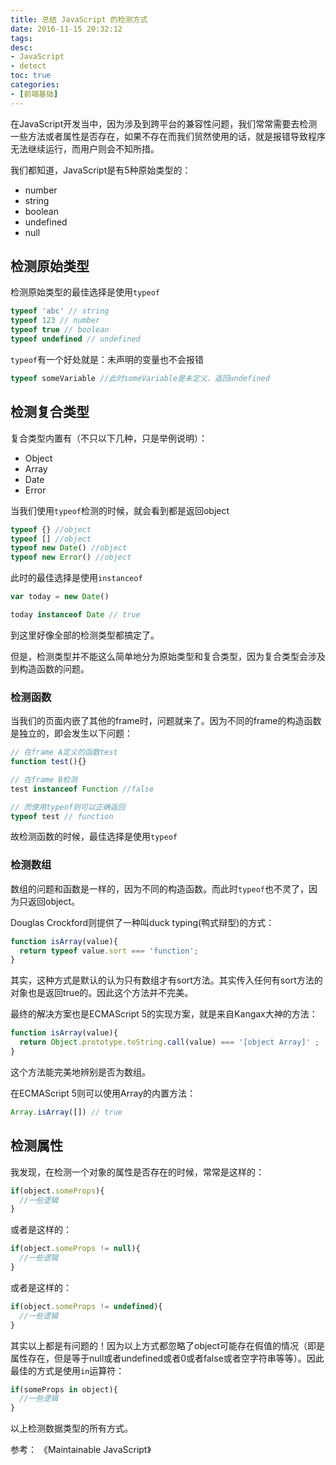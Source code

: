 ```yaml
---
title: 总结 JavaScript 的检测方式
date: 2016-11-15 20:32:12
tags:
desc:
- JavaScript
- detect
toc: true
categories:
- [前端基础]
---
```


在JavaScript开发当中，因为涉及到跨平台的兼容性问题，我们常常需要去检测一些方法或者属性是否存在，如果不存在而我们贸然使用的话，就是报错导致程序无法继续运行，而用户则会不知所措。

<!-- more -->

我们都知道，JavaScript是有5种原始类型的：
- number
- string
- boolean
- undefined
- null

## 检测原始类型
检测原始类型的最佳选择是使用`typeof`

```js
typeof 'abc' // string
typeof 123 // number
typeof true // boolean
typeof undefined // undefined
```

`typeof`有一个好处就是：未声明的变量也不会报错
```js
typeof someVariable //此时someVariable是未定义，返回undefined
```

## 检测复合类型
复合类型内置有（不只以下几种，只是举例说明）：
- Object
- Array
- Date
- Error

当我们使用`typeof`检测的时候，就会看到都是返回object

```js
typeof {} //object
typeof [] //object
typeof new Date() //object
typeof new Error() //object
```

此时的最佳选择是使用`instanceof`

```js
var today = new Date()

today instanceof Date // true
```

到这里好像全部的检测类型都搞定了。

但是，检测类型并不能这么简单地分为原始类型和复合类型，因为复合类型会涉及到构造函数的问题。

### 检测函数
当我们的页面内嵌了其他的frame时，问题就来了。因为不同的frame的构造函数是独立的，即会发生以下问题：

```js
// 在frame A定义的函数test
function test(){}

// 在frame B检测
test instanceof Function //false

// 而使用typeof则可以正确返回
typeof test // function
```

故检测函数的时候，最佳选择是使用`typeof`

### 检测数组
数组的问题和函数是一样的，因为不同的构造函数。而此时`typeof`也不灵了，因为只返回object。

Douglas Crockford则提供了一种叫duck typing(鸭式辩型)的方式：

```js
function isArray(value){
  return typeof value.sort === 'function';
}
```

其实，这种方式是默认的认为只有数组才有sort方法。其实传入任何有sort方法的对象也是返回true的。因此这个方法并不完美。

最终的解决方案也是ECMAScript 5的实现方案，就是来自Kangax大神的方法：

```js
function isArray(value){
  return Object.prototype.toString.call(value) === '[object Array]' ;
}
```

这个方法能完美地辨别是否为数组。

在ECMAScript 5则可以使用Array的内置方法：

```js
Array.isArray([]) // true
```

## 检测属性
我发现，在检测一个对象的属性是否存在的时候，常常是这样的：

```js
if(object.someProps){
  //一些逻辑
}
```
或者是这样的：

```js
if(object.someProps != null){
  //一些逻辑
}
```
或者是这样的：

```js
if(object.someProps != undefined){
  //一些逻辑
}
```
其实以上都是有问题的！因为以上方式都忽略了object可能存在假值的情况（即是属性存在，但是等于null或者undefined或者0或者false或者空字符串等等）。因此最佳的方式是使用`in`运算符：

```js
if(someProps in object){
  //一些逻辑
}
```

以上检测数据类型的所有方式。

参考：
《Maintainable JavaScript》


